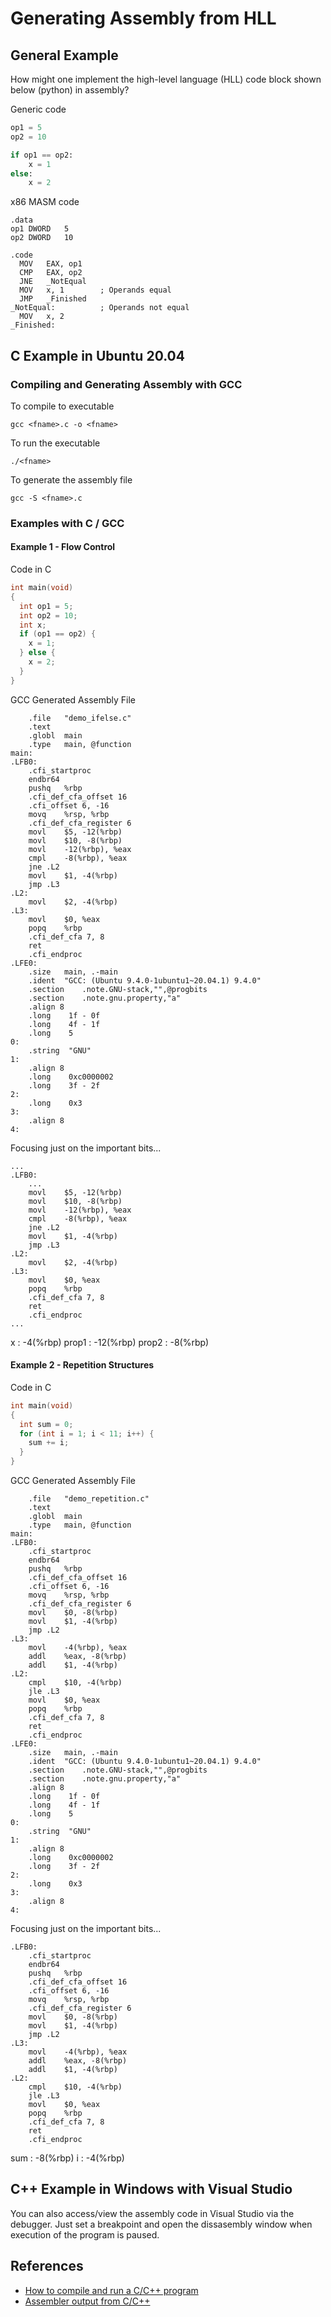 # Generating Assembly from HLL

## General Example
How might one implement the high-level language (HLL) code block shown below (python) in assembly? 

Generic code
```python
op1 = 5
op2 = 10

if op1 == op2:
    x = 1
else:
    x = 2
```

x86 MASM code
```assembly
.data
op1	DWORD	5
op2	DWORD	10

.code
  MOV   EAX, op1
  CMP   EAX, op2
  JNE   _NotEqual
  MOV   x, 1        ; Operands equal
  JMP   _Finished
_NotEqual:          ; Operands not equal
  MOV   x, 2  
_Finished:
```

## C Example in Ubuntu 20.04

### Compiling and Generating Assembly with GCC

To compile to executable
```console
gcc <fname>.c -o <fname>
```

To run the executable
```console
./<fname>
```

To generate the assembly file
```console
gcc -S <fname>.c
```

### Examples with C / GCC

#### Example 1 - Flow Control

Code in C
```C
int main(void)
{
  int op1 = 5;
  int op2 = 10;
  int x;
  if (op1 == op2) {
    x = 1;
  } else {
    x = 2;
  } 
}
```

GCC Generated Assembly File
```assembly
	.file	"demo_ifelse.c"
	.text
	.globl	main
	.type	main, @function
main:
.LFB0:
	.cfi_startproc
	endbr64
	pushq	%rbp
	.cfi_def_cfa_offset 16
	.cfi_offset 6, -16
	movq	%rsp, %rbp
	.cfi_def_cfa_register 6
	movl	$5, -12(%rbp)
	movl	$10, -8(%rbp)
	movl	-12(%rbp), %eax
	cmpl	-8(%rbp), %eax
	jne	.L2
	movl	$1, -4(%rbp)
	jmp	.L3
.L2:
	movl	$2, -4(%rbp)
.L3:
	movl	$0, %eax
	popq	%rbp
	.cfi_def_cfa 7, 8
	ret
	.cfi_endproc
.LFE0:
	.size	main, .-main
	.ident	"GCC: (Ubuntu 9.4.0-1ubuntu1~20.04.1) 9.4.0"
	.section	.note.GNU-stack,"",@progbits
	.section	.note.gnu.property,"a"
	.align 8
	.long	 1f - 0f
	.long	 4f - 1f
	.long	 5
0:
	.string	 "GNU"
1:
	.align 8
	.long	 0xc0000002
	.long	 3f - 2f
2:
	.long	 0x3
3:
	.align 8
4:
```

Focusing just on the important bits...
```assembly
...
.LFB0:
	...
	movl	$5, -12(%rbp)
	movl	$10, -8(%rbp)
	movl	-12(%rbp), %eax
	cmpl	-8(%rbp), %eax
	jne	.L2
	movl	$1, -4(%rbp)
	jmp	.L3
.L2:
	movl	$2, -4(%rbp)
.L3:
	movl	$0, %eax
	popq	%rbp
	.cfi_def_cfa 7, 8
	ret
	.cfi_endproc
...
```


x : -4(%rbp)
prop1 : -12(%rbp)
prop2 : -8(%rbp)



#### Example 2 - Repetition Structures


Code in C
```C
int main(void)
{
  int sum = 0;
  for (int i = 1; i < 11; i++) {
    sum += i;
  }
}
```

GCC Generated Assembly File
```assembly
	.file	"demo_repetition.c"
	.text
	.globl	main
	.type	main, @function
main:
.LFB0:
	.cfi_startproc
	endbr64
	pushq	%rbp
	.cfi_def_cfa_offset 16
	.cfi_offset 6, -16
	movq	%rsp, %rbp
	.cfi_def_cfa_register 6
	movl	$0, -8(%rbp)
	movl	$1, -4(%rbp)
	jmp	.L2
.L3:
	movl	-4(%rbp), %eax
	addl	%eax, -8(%rbp)
	addl	$1, -4(%rbp)
.L2:
	cmpl	$10, -4(%rbp)
	jle	.L3
	movl	$0, %eax
	popq	%rbp
	.cfi_def_cfa 7, 8
	ret
	.cfi_endproc
.LFE0:
	.size	main, .-main
	.ident	"GCC: (Ubuntu 9.4.0-1ubuntu1~20.04.1) 9.4.0"
	.section	.note.GNU-stack,"",@progbits
	.section	.note.gnu.property,"a"
	.align 8
	.long	 1f - 0f
	.long	 4f - 1f
	.long	 5
0:
	.string	 "GNU"
1:
	.align 8
	.long	 0xc0000002
	.long	 3f - 2f
2:
	.long	 0x3
3:
	.align 8
4:
```



Focusing just on the important bits...
```assembly
.LFB0:
	.cfi_startproc
	endbr64
	pushq	%rbp
	.cfi_def_cfa_offset 16
	.cfi_offset 6, -16
	movq	%rsp, %rbp
	.cfi_def_cfa_register 6
	movl	$0, -8(%rbp)
	movl	$1, -4(%rbp)
	jmp	.L2
.L3:
	movl	-4(%rbp), %eax
	addl	%eax, -8(%rbp)
	addl	$1, -4(%rbp)
.L2:
	cmpl	$10, -4(%rbp)
	jle	.L3
	movl	$0, %eax
	popq	%rbp
	.cfi_def_cfa 7, 8
	ret
	.cfi_endproc
```

sum : 	-8(%rbp)
i   : 	-4(%rbp)


## C++ Example in Windows with Visual Studio
You can also access/view the assembly code in Visual Studio via the debugger. Just set a breakpoint and open the dissasembly window when execution of the program is paused. 




## References
* [How to compile and run a C/C++ program](https://www.cyberciti.biz/faq/howto-compile-and-run-c-cplusplus-code-in-linux/)
* [Assembler output from C/C++](https://stackoverflow.com/questions/137038/how-do-you-get-assembler-output-from-c-c-source-in-gcc)






